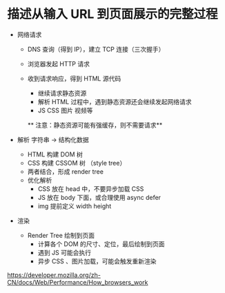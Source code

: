 # 描述从输入 URL 到页面展示的完整过程

- 网络请求

  - DNS 查询（得到 IP），建立 TCP 连接（三次握手）
  - 浏览器发起 HTTP 请求
  - 收到请求响应，得到 HTML 源代码

    - 继续请求静态资源
    - 解析 HTML 过程中，遇到静态资源还会继续发起网络请求
    - JS CSS 图片 视频等

    ** 注意：静态资源可能有强缓存，则不需要请求**

- 解析
  字符串 -> 结构化数据
  - HTML 构建 DOM 树
  - CSS 构建 CSSOM 树 （style tree）
  - 两者结合，形成 render tree
  - 优化解析
    - CSS 放在 head 中，不要异步加载 CSS
    - JS 放在 body 下面，或合理使用 async defer
    - img 提前定义 width height
- 渲染
  - Render Tree 绘制到页面
    - 计算各个 DOM 的尺寸、定位，最后绘制到页面
    - 遇到 JS 可能会执行
    - 异步 CSS 、图片加载，可能会触发重新渲染

https://developer.mozilla.org/zh-CN/docs/Web/Performance/How_browsers_work
